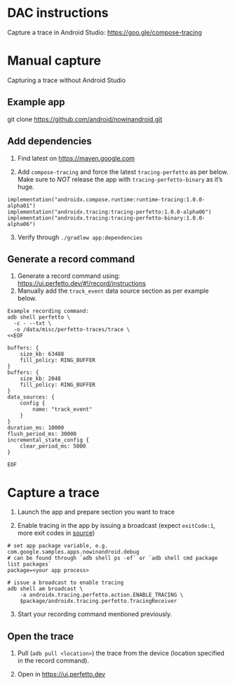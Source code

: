 # DAC instructions

Capture a trace in Android Studio: https://goo.gle/compose-tracing

# Manual capture

Capturing a trace without Android Studio

## Example app

git clone https://github.com/android/nowinandroid.git

## Add dependencies

1. Find latest on https://maven.google.com

2. Add `compose-tracing` and force the latest `tracing-perfetto` as per below. Make sure to _NOT_ release the app with `tracing-perfetto-binary` as it’s huge.
```
implementation("androidx.compose.runtime:runtime-tracing:1.0.0-alpha01")
implementation("androidx.tracing:tracing-perfetto:1.0.0-alpha06")
implementation("androidx.tracing:tracing-perfetto-binary:1.0.0-alpha06")
```

3. Verify through `./gradlew app:dependencies`

## Generate a record command

1. Generate a record command using: https://ui.perfetto.dev/#!/record/instructions
2. Manually add the `track_event` data source section as per example below.

```
Example recording command:
adb shell perfetto \
  -c - --txt \
  -o /data/misc/perfetto-traces/trace \
<<EOF

buffers: {
    size_kb: 63488
    fill_policy: RING_BUFFER
}
buffers: {
    size_kb: 2048
    fill_policy: RING_BUFFER
}
data_sources: {
    config {
        name: "track_event"
    }
}
duration_ms: 10000
flush_period_ms: 30000
incremental_state_config {
    clear_period_ms: 5000
}

EOF
```

# Capture a trace

1. Launch the app and prepare section you want to trace

2. Enable tracing in the app by issuing a broadcast (expect `exitCode:1`, more exit codes in [source](https://cs.android.com/android/platform/frameworks/support/+/androidx-main:tracing/tracing-perfetto-common/src/main/java/androidx/tracing/perfetto/PerfettoHandshake.kt;l=216;drc=125437f5e8b829997e6e4244274c5dc52194e33f))

```
# set app package variable, e.g. com.google.samples.apps.nowinandroid.debug
# can be found through `adb shell ps -ef` or `adb shell cmd package list packages`
package=<your app process>

# issue a broadcast to enable tracing
adb shell am broadcast \
    -a androidx.tracing.perfetto.action.ENABLE_TRACING \
    $package/androidx.tracing.perfetto.TracingReceiver    
```

3. Start your recording command mentioned previously.

## Open the trace

1. Pull (`adb pull <location>`) the trace from the device (location specified in the record command).

2. Open in https://ui.perfetto.dev
